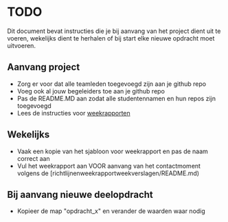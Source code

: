 # TODO

Dit document bevat instructies die je bij aanvang van het project dient uit te voeren, wekelijks dient te herhalen of bij start elke nieuwe opdracht moet uitvoeren.

## Aanvang project

- Zorg er voor dat alle teamleden toegevoegd zijn aan je github repo
- Voeg ook al jouw begeleiders toe aan je github repo
- Pas de README.MD aan zodat alle studentennamen en hun repos zijn toegevoegd
- Lees de instructies voor [weekrapporten](/weekrapport/README.md)

## Wekelijks

- Vaak een kopie van het sjabloon voor weekrapport en pas de naam correct aan
- Vul het weekrapport aan VOOR aanvang van het contactmoment volgens de [richtlijnenweekrapportweekverslagen/README.md)

## Bij aanvang nieuwe deelopdracht

- Kopieer de map "opdracht_x" en verander de waarden waar nodig
